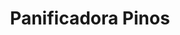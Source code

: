 ---
title: "Panificadora Pinos"
url: /malaga/panificadora-pinos-calle-ferrandiz/
shop: panadería
---